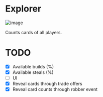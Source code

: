 # Explorer

![image](https://user-images.githubusercontent.com/6545534/82131862-63e88b00-979f-11ea-97a7-f251fc1c7e50.png)

Counts cards of all players.

# TODO

- [x] Available builds (%)
- [x] Available steals (%)
- [ ] UI
- [x] Reveal cards through trade offers
- [x] Reveal card counts through robber event
